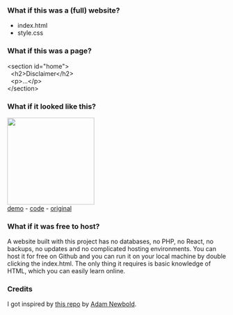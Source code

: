 ### What if this was a (full) website?

- index.html
- style.css

### What if this was a page?

&lt;section id="home"&gt;  
&nbsp;&nbsp;&lt;h2&gt;Disclaimer&lt;/h2&gt;  
&nbsp;&nbsp;&lt;p&gt;...&lt;/p&gt;  
&lt;/section&gt;

### What if it looked like this?

<a href="https://jhvanderschee.github.io/democratizepublishing/matt-mullenweg/"><img src="https://jhvanderschee.github.io/democratizepublishing/matt-mullenweg/images/screenshot.png" style="width: 200px;" /></a>  
[demo](https://jhvanderschee.github.io/democratizepublishing/matt-mullenweg/) - [code](matt-mullenweg/) - [original](https://ma.tt/)

### What if it was free to host?

A website built with this project has no databases, no PHP, no React, no backups, no updates and no complicated hosting environments. You can host it for free on Github and you can run it on your local machine by double clicking the index.html. The only thing it requires is basic knowledge of HTML, which you can easily learn online.

### Credits

I got inspired by [this repo](https://github.com/cadars/john-doe) by [Adam Newbold](https://www.linkedin.com/in/neatnik/).
